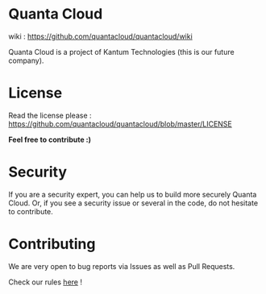 
# Quanta Cloud

wiki : https://github.com/quantacloud/quantacloud/wiki

Quanta Cloud is a project of Kantum Technologies (this is our future company).

# License

Read the license please : https://github.com/quantacloud/quantacloud/blob/master/LICENSE

**Feel free to contribute :)**

# Security

If you are a security expert, you can help us to build more securely Quanta Cloud.
Or, if you see a security issue or several in the code, do not hesitate to contribute.

# Contributing

We are very open to bug reports via Issues as well as Pull Requests.

Check our rules [here](https://github.com/quantacloud/core/blob/master/CONTRIBUTING.md) !
